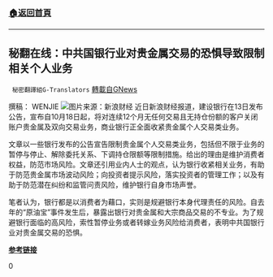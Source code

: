 ###  [:house:返回首頁](https://github.com/ourhimalayas/txt)
---


## 秘翻在线：中共国银行业对贵金属交易的恐惧导致限制相关个人业务
` 秘密翻譯組G-Translators` [轉載自GNews](https://gnews.org/zh-hans/1534921/)

撰稿： WENJIE
![](https://assets.gnews.org/wp-content/uploads/2021/09/Screenshot-2021-09-16-004640.jpg)图片来源：新浪财经
近日新浪财经报道，建设银行在13日发布公告，宣布自10月18日起，将对连续12个月无任何交易且无持仓份额的客户关闭账户贵金属及双向交易业务，商业银行正全面收紧贵金属个人交易类业务。

文章以一些银行发布的公告宣告限制贵金属个人交易类业务，包括但不限于业务的暂停与停止、解除委托关系、下调持仓限额等限制措施。给出的理由是维护消费者权益，防范市场风险。文章还引用业内人士的观点，认为银行收紧相关业务，有助于防范贵金属市场波动风险；向投资者提示风险，落实投资者的管理工作；以及有助于防范潜在纠纷和监管问责风险，维护银行自身市场声誉。

笔者认为，银行都是以消费者为藉口，实则是规避银行本身代理责任的风险。自去年的“原油宝”事件发生后，暴露出银行对贵金属和大宗商品交易的不专业。为了规避银行面临的高风险，索性暂停业务或者转嫁业务风险给消费者，表明中共国银行业对贵金属交易的恐惧。

**[参考链接](https://finance.sina.com.cn/jjxw/2021-09-15/doc-iktzscyx4294682.shtml)**

0
